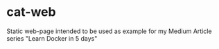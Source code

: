# cat-web
Static web-page intended to be used as example for my Medium Article series "Learn Docker in 5 days"
